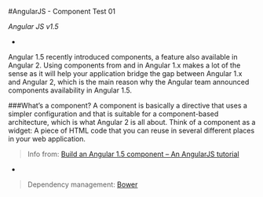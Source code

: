 #AngularJS - Component Test 01

*Angular JS v1.5*

-

Angular 1.5 recently introduced components, a feature also available in Angular 2. Using components from and in Angular 1.x makes a lot of the sense as it will help your application bridge the gap between Angular 1.x and Angular 2, which is the main reason why the Angular team announced components availability in Angular 1.5.

###What’s a component?
A component is basically a directive that uses a simpler configuration and that is suitable for a component-based architecture, which is what Angular 2 is all about.  Think of a component as a widget: A piece of HTML code that you can reuse in several different places in your web application.


> Info from: [Build an Angular 1.5 component – An AngularJS tutorial](https://tests4geeks.com/tutorials/build-angular-1-5-component-angularjs-tutorial/)

-

> Dependency management: [Bower](https://bower.io/)
